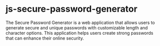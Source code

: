# js-secure-password-generator
The Secure Password Generator is a web application that allows users to generate secure and unique passwords with customizable length and character options. This application helps users create strong passwords that can enhance their online security.
